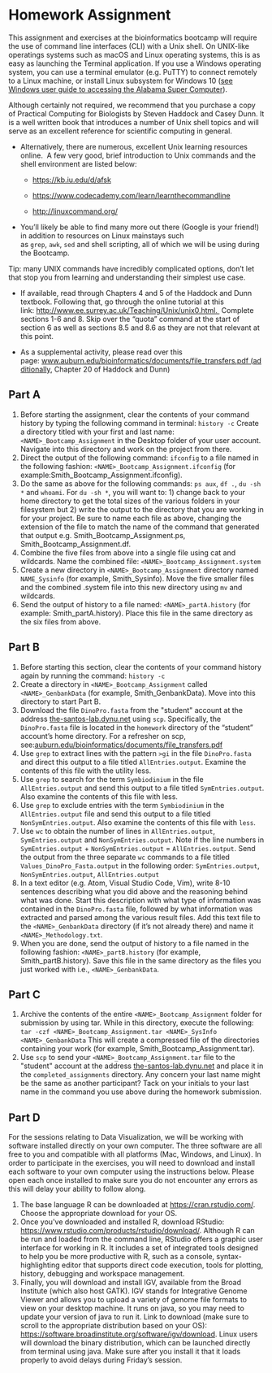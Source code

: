 # Homework Assignment

This assignment and exercises at the bioinformatics bootcamp will require the use of command line interfaces (CLI) with a Unix shell. On UNIX-like operatings systems such as macOS and Linux operating systems, this is as easy as launching the Terminal application. If you use a Windows operating system, you can use a terminal emulator (e.g. PuTTY) to connect remotely to a Linux machine, or install Linux subsystem for Windows 10 ([see Windows user guide to accessing the Alabama Super Computer](using_asc.md)). 

Although certainly not required, we recommend that you purchase a copy of Practical Computing for Biologists by Steven Haddock and Casey Dunn. It is a well written book that introduces a number of Unix shell topics and will serve as an excellent reference for scientific computing in general.

* Alternatively, there are numerous, excellent Unix learning resources online.  A few very good, brief introduction to Unix commands and the shell environment are listed below:

  * https://kb.iu.edu/d/afsk


  * https://www.codecademy.com/learn/learnthecommandline


  * http://linuxcommand.org/

* You’ll likely be able to find many more out there (Google is your friend!) in addition to resources on Linux mainstays such as `grep`, `awk`, `sed` and shell scripting, all of which we will be using during the Bootcamp. 

Tip: many UNIX commands have incredibly complicated options, don’t let that stop you from learning and understanding their simplest use case.

* If available, read through Chapters 4 and 5 of the Haddock and Dunn textbook. Following that, go through the online tutorial at this link: http://www.ee.surrey.ac.uk/Teaching/Unix/unix0.html.  Complete sections 1-6 and 8. Skip over the “quota” command at the start of section 6 as well as sections 8.5 and 8.6 as they are not that relevant at this point.

* As a supplemental activity, please read over this page: www.auburn.edu/bioinformatics/documents/file_transfers.pdf (additionally, Chapter 20 of Haddock and Dunn)

## Part A
1. Before starting the assignment, clear the contents of your command history by typing the following command in terminal: `history -c` Create a directory titled with your first and last name: `<NAME>_Bootcamp_Assignment` in the Desktop folder of your user account. Navigate into this directory and work on the project from there.
2. Direct the output of the following command: `ifconfig` to a file named in the following fashion: `<NAME>_Bootcamp_Assignment.ifconfig` (for example:Smith_Bootcamp_Assignment.ifconfig).
3. Do the same as above for the following commands: `ps aux`, `df .`, `du -sh *` and `whoami`. For `du -sh *`, you will want to: 1) change back to your home directory to get the total sizes of the various folders in your filesystem but 2) write the output to the directory that you are working in for your project. Be sure to name each file as above, changing the extension of the file to match the name of the command that generated that output e.g. Smith_Bootcamp_Assignment.ps, Smith_Bootcamp_Assignment.df.
4. Combine the five files from above into a single file using cat and wildcards. Name the combined file: `<NAME>_Bootcamp_Assignment.system`
5. Create a new directory in `<NAME>_Bootcamp_Assignment` directory named `NAME_Sysinfo` (for example, Smith_Sysinfo). Move the five smaller files and the combined .system file into this new directory using `mv` and wildcards.
6. Send the output of history to a file named: `<NAME>_partA.history` (for example: Smith_partA.history). Place this file in the same directory as the six files from above.

## Part B
1. Before starting this section, clear the contents of your command history again by running the command: `history -c`
2. Create a directory in `<NAME>_Bootcamp_Assignment` called `<NAME>_GenbankData` (for example, Smith_GenbankData). Move into this directory to start Part B.
3. Download the file `DinoPro.fasta` from the "student" account at the address [the-santos-lab.dynu.net](the-santos-lab.dynu.net) using `scp`. Specifically, the `DinoPro.fasta` file is located in the `homework` directory of the “student” account’s home directory. For a refresher on scp, see:[auburn.edu/bioinformatics/documents/file_transfers.pdf](auburn.edu/bioinformatics/documents/file_transfers.pdf)
4. Use `grep` to extract lines with the pattern `>gi` in the file `DinoPro.fasta` and direct this output to a file titled `AllEntries.output`. Examine the contents of this file with the utility less.
5. Use `grep` to search for the term `Symbiodinium` in the file `AllEntries.output` and send this output to a file titled `SymEntries.output`. Also examine the contents of this file with less.
6. Use `grep` to exclude entries with the term `Symbiodinium` in the `AllEntries.output` file and send this output to a file titled `NonSymEntries.output`. Also examine the contents of this file with `less`.
7. Use `wc` to obtain the number of lines in `AllEntries.output`, `SymEntries.output` and `NonSymEntries.output`. Note if the line numbers in `SymEntries.output` + `NonSymEntries.output` = `AllEntries.output`. Send the output from the three separate `wc` commands to a file titled `Values_DinoPro_Fasta.output` in the following order: `SymEntries.output`, `NonSymEntries.output`, `AllEntries.output`
8. In a text editor (e.g. Atom, Visual Studio Code, Vim), write 8-10 sentences describing what you did above and the reasoning behind what was done. Start this description with what type of information was contained in the `DinoPro.fasta` file, followed by what information was extracted and parsed among the various result files. Add this text file to the `<NAME>_GenbankData` directory (if it’s not already there) and name it `<NAME>_Methodology.txt`.
9. When you are done, send the output of history to a file named in the following fashion: `<NAME>_partB.history` (for example, Smith_partB.history). Save this file in the same directory as the files you just worked with i.e., `<NAME>_GenbankData`.

## Part C
1. Archive the contents of the entire `<NAME>_Bootcamp_Assignment` folder for submission by using tar. While in this directory, execute the following: `tar -czf <NAME>_Bootcamp_Assignment.tar <NAME>_SysInfo <NAME>_GenbankData` This will create a compressed file of the directories containing your work (for example, Smith_Bootcamp_Assignment.tar).
2. Use `scp` to send your `<NAME>_Bootcamp_Assignment.tar` file to the "student" account at the address [the-santos-lab.dynu.net](the-santos-lab.dynu.net) and place it in the `completed_assignments` directory. Any concern your last name might be the same as another participant? Tack on your initials to your last name in the command you use above during the homework submission.

## Part D
For the sessions relating to Data Visualization, we will be working with software installed directly on your own computer. The three software are all free to you and compatible with all platforms (Mac, Windows, and Linux). In order to participate in the exercises, you will need to download and install each software to your own computer using the instructions below. Please open each once installed to make sure you do not encounter any errors as this will delay your ability to follow along.
1. The base language R can be downloaded at https://cran.rstudio.com/. Choose the appropriate download for your OS.
2. Once you've downloaded and installed R, download RStudio: https://www.rstudio.com/products/rstudio/download/. Although R can be run and loaded from the command line, RStudio offers a graphic user interface for working in R. It includes a set of integrated tools designed to help you be more productive with R, such as a console, syntax-highlighting editor that supports direct code execution, tools for plotting, history, debugging and workspace management.
3. Finally, you will download and install IGV, available from the Broad Institute (which also host GATK). IGV stands for Integrative Genome Viewer and allows you to upload a variety of genome file formats to view on your desktop machine. It runs on java, so you may need to update your version of java to run it. Link to download (make sure to scroll to the appropriate distribution based on your OS): https://software.broadinstitute.org/software/igv/download. Linux users will download the binary distribution, which can be launched directly from terminal using java. Make sure after you install it that it loads properly to avoid delays during Friday’s session.
